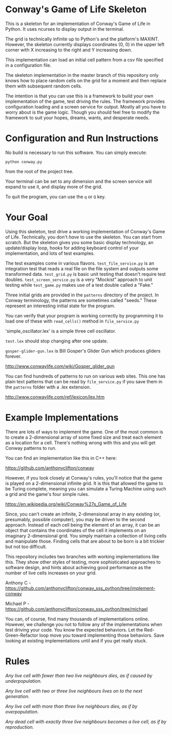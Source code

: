 Conway's Game of Life Skeleton
==============================

This is a skeleton for an implementation of Conway's Game of Life
in Python.  It uses ncurses to display output in the terminal.

The grid is technically infinite up to Python's and the platform's
MAXINT.  However, the skeleton currently displays coordinates (0, 0)
in the upper left corner with X increasing to the right and Y increasing
down.

This implementation can load an initial cell pattern from a csv file
specified in a configuration file.

The skeleton implementation in the master branch of this repository
only knows how to place random cells on the grid for a moment and then
replace them with subsequent random cells.

The intention is that you can use this is a framework to build your own
implementation of the game, test driving the rules.  The framework provides
configuration loading and a screen service for output.  Mostly all you
have to worry about is the game logic.  Though you should feel free to
modify the framework to suit your hopes, dreams, wants, and desperate
needs.

Configuration and Run Instructions
==================================

No build is necessary to run this software.  You can simply execute:

```python conway.py```

from the root of the project tree.

Your terminal can be set to any dimension and the screen service will
expand to use it, and display more of the grid.

To quit the program, you can use the ```q``` or ```Q``` key.

Your Goal
=========

Using this skeleton, test drive a working implementation of Conway's
Game of Life.  Technically, you don't *have* to use the skeleton.  You
can start from scratch.  But the skeleton gives you some basic display
technology, an update/display loop, hooks for adding keyboard control
of your implementation, and lots of test examples.

The test examples come in various flavors.  ```test_file_service.py```
is an integration test that reads a real file on the file system and
outputs some transformed data.   ```test_grid.py``` is basic unit
testing that doesn't require test doubles.  ```test_screen_service.py```
is a very "Mockist" approach to unit testing while ```test_game.py```
makes use of a test double called a "Fake."

Three initial grids are provided in the ```patterns``` directory of the project.
In Conway terminology, the patterns are sometimes called "seeds."  These
represent an interesting initial state for the program.

You can verify that your program is working correctly by programming it to
load one of these with ```read_cells()``` method in ```file_service.py```

'simple_oscillator.lex' is a simple three cell oscillator.

`test.lex` should stop changing after one update.

`gosper-glider-gun.lex` is Bill Gosper's Glider Gun which produces gliders forever.

http://www.conwaylife.com/wiki/Gosper_glider_gun

You can find hundreds of patterns to run on various web sites.  This one has
plain text patterns that can be read by ```file_service.py``` if you save them in
the ```patterns``` folder with a .lex extension.

http://www.conwaylife.com/ref/lexicon/lex.htm

Example Implementations
=======================

There are lots of ways to implement the game.  One of the most common is to create
a 2-dimensional array of some fixed size and treat each element as a location for
a cell.  There's nothing wrong with this and you will get Conway patterns to run.

You can find an implementation like this in C++ here:

https://github.com/anthonyclifton/conway

However, if you look closely at Conway's rules, you'll notice that the game is played
on a 2-dimensional infinite grid.  It is this that allowed the game to be Turing
complete, meaning you can simulate a Turing Machine using such a grid and the
game's four simple rules.

https://en.wikipedia.org/wiki/Conway%27s_Game_of_Life

Since, you can't create an infinite, 2-dimensional array in any existing (or,
presumably, possible computer), you may be driven to the second approach.
Instead of each cell being the element of an array, it can be an object that
contains the coordinates of the cell it implements on an imaginary 2-dimensional
grid.  You simply maintain a collection of living cells and manipulate those.
Finding cells that are about to be born is a bit trickier but not too difficult.

This repository includes two branches with working implementations like this.
They show other styles of testing, more sophisticated approaches to software design,
and hints about achieving good performance as the number of live cells increases
on your grid.

Anthony C - https://github.com/anthonyclifton/conway_sss_python/tree/implement-conway

Michael P - https://github.com/anthonyclifton/conway_sss_python/tree/michael

You can, of course, find many thousands of implementations online.  However, we
challenge you not to follow any of the implementations when test driving your
code.  You know the expected behaviors.  Let the Red-Green-Refactor loop move
you toward implementing those behaviors.  Save looking at existing implementations
until and if you get really stuck.

Rules
=====

_Any live cell with fewer than two live neighbours dies, as if caused by underpopulation._

_Any live cell with two or three live neighbours lives on to the next generation._

_Any live cell with more than three live neighbours dies, as if by overpopulation._

_Any dead cell with exactly three live neighbours becomes a live cell, as if by reproduction._
